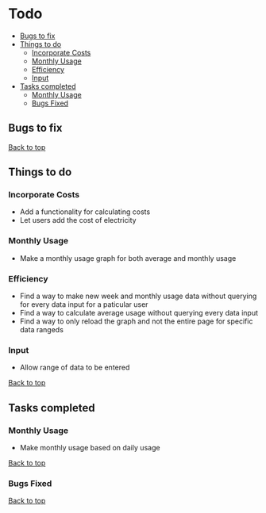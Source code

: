 # Todo

<!-- TOC depthFrom:2 -->

- [Bugs to fix](#bugs-to-fix)
- [Things to do](#things-to-do)
    - [Incorporate Costs](#incorporate-costs)
    - [Monthly Usage](#monthly-usage)
    - [Efficiency](#efficiency)
    - [Input](#input)
- [Tasks completed](#tasks-completed)
    - [Monthly Usage](#monthly-usage-1)
    - [Bugs Fixed](#bugs-fixed)

<!-- /TOC -->

## Bugs to fix


[Back to top](#todo)

## Things to do

### Incorporate Costs

- Add a functionality for calculating costs
- Let users add the cost of electricity

### Monthly Usage

- Make a monthly usage graph for both average and monthly usage

### Efficiency

- Find a way to make new week and monthly usage data without querying for every data input for a paticular user
- Find a way to calculate average usage without querying every data input
- Find a way to only reload the graph and not the entire page for specific data rangeds

### Input

- Allow range of data to be entered

[Back to top](#todo)

## Tasks completed

### Monthly Usage

- Make monthly usage based on daily usage

[Back to top](#todo)

### Bugs Fixed

[Back to top](#todo)
